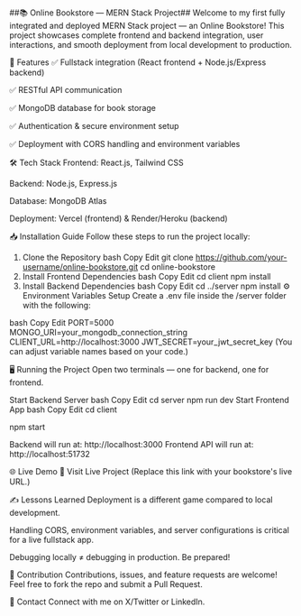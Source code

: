 ##📚 Online Bookstore — MERN Stack Project##
Welcome to my first fully integrated and deployed MERN Stack project — an Online Bookstore!
This project showcases complete frontend and backend integration, user interactions, and smooth deployment from local development to production.

🚀 Features
✅ Fullstack integration (React frontend + Node.js/Express backend)

✅ RESTful API communication

✅ MongoDB database for book storage

✅ Authentication & secure environment setup

✅ Deployment with CORS handling and environment variables

🛠 Tech Stack
Frontend: React.js, Tailwind CSS

Backend: Node.js, Express.js

Database: MongoDB Atlas

Deployment: Vercel (frontend) & Render/Heroku (backend)

📥 Installation Guide
Follow these steps to run the project locally:

1. Clone the Repository
bash
Copy
Edit
git clone https://github.com/your-username/online-bookstore.git
cd online-bookstore
2. Install Frontend Dependencies
bash
Copy
Edit
cd client
npm install
3. Install Backend Dependencies
bash
Copy
Edit
cd ../server
npm install
⚙️ Environment Variables Setup
Create a .env file inside the /server folder with the following:

bash
Copy
Edit
PORT=5000
MONGO_URI=your_mongodb_connection_string
CLIENT_URL=http://localhost:3000
JWT_SECRET=your_jwt_secret_key
(You can adjust variable names based on your code.)

🖥️ Running the Project
Open two terminals — one for backend, one for frontend.

Start Backend Server
bash
Copy
Edit
cd server
npm run dev
Start Frontend App
bash
Copy
Edit
cd client

npm start

Backend will run at: http://localhost:3000
Frontend API will run at: http://localhost:51732

🌐 Live Demo
🔗 Visit Live Project
(Replace this link with your bookstore's live URL.)

✍️ Lessons Learned
Deployment is a different game compared to local development.

Handling CORS, environment variables, and server configurations is critical for a live fullstack app.

Debugging locally ≠ debugging in production. Be prepared!

🤝 Contribution
Contributions, issues, and feature requests are welcome!
Feel free to fork the repo and submit a Pull Request.

📩 Contact
Connect with me on X/Twitter or LinkedIn.
